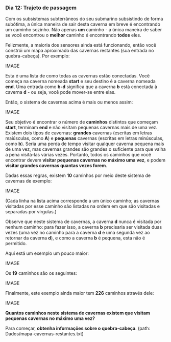### Dia 12: Trajeto de passagem

Com os subsistemas subterrâneos do seu submarino subsistindo de forma subótima, a única maneira de sair desta caverna em breve é encontrando um caminho sozinho. Não apenas **um** caminho - a única maneira de saber se você encontrou o **melhor** caminho é encontrando **todos** eles.

Felizmente, a maioria dos sensores ainda está funcionando, então você constrói um mapa aproximado das cavernas restantes (sua entrada no quebra-cabeça). Por exemplo:

IMAGE

Esta é uma lista de como todas as cavernas estão conectadas. Você começa na caverna nomeada **start** e seu destino é a caverna nomeada **end**. Uma entrada como **b-d** significa que a caverna **b** está conectada à caverna **d** - ou seja, você pode mover-se entre elas.

Então, o sistema de cavernas acima é mais ou menos assim:

IMAGE

Seu objetivo é encontrar o número de **caminhos** distintos que começam **start**, terminam **end** e não visitam pequenas cavernas mais de uma vez. Existem dois tipos de cavernas: **grandes** cavernas (escritas em letras maiúsculas, como **A**) e **pequenas** cavernas (escritas em letras minúsculas, como **b**). Seria uma perda de tempo visitar qualquer caverna pequena mais de uma vez, mas cavernas grandes são grandes o suficiente para que valha a pena visitá-las várias vezes. Portanto, todos os caminhos que você encontrar devem **visitar pequenas cavernas no máximo uma vez**, e podem **visitar grandes cavernas quantas vezes forem**.

Dadas essas regras, existem **10** caminhos por meio deste sistema de cavernas de exemplo:

IMAGE

(Cada linha na lista acima corresponde a um único caminho; as cavernas visitadas por esse caminho são listadas na ordem em que são visitadas e separadas por vírgulas.)

Observe que neste sistema de cavernas, a caverna **d** nunca é visitada por nenhum caminho: para fazer isso, a caverna **b** precisaria ser visitada duas vezes (uma vez no caminho para a caverna **d** e uma segunda vez ao retornar da caverna **d**), e como a caverna **b** é pequena, esta não é permitido.

Aqui está um exemplo um pouco maior:

IMAGE

Os **19** caminhos são os seguintes:

IMAGE

Finalmente, este exemplo ainda maior tem **226** caminhos através dele:

IMAGE

**Quantos caminhos neste sistema de cavernas existem que visitam pequenas cavernas no máximo uma vez?**

Para começar, **obtenha informações sobre o quebra-cabeça**. (path: Dados/mapa-cavernas-restantes.txt)
